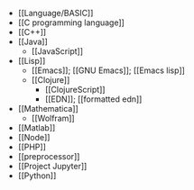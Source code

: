 - [[Language/BASIC]]
- [[C programming language]]
- [[C++]]
- [[Java]]
    - [[JavaScript]]
- [[Lisp]]
    - [[Emacs]]; [[GNU Emacs]]; [[Emacs lisp]]
    - [[Clojure]]
        - [[ClojureScript]]
        - [[EDN]]; [[formatted edn]]
- [[Mathematica]]
    - [[Wolfram]]
- [[Matlab]]
- [[Node]]
- [[PHP]]
- [[preprocessor]]
- [[Project Jupyter]]
- [[Python]]
